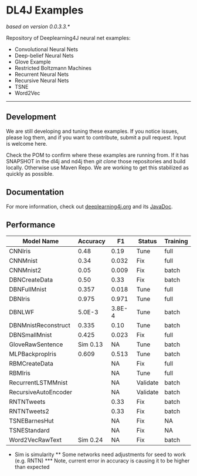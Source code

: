 DL4J Examples 
=========================
*based on version 0.0.3.3.\**

Repository of Deeplearning4J neural net examples:

- Convolutional Neural Nets
- Deep-belief Neural Nets
- Glove Example
- Restricted Boltzmann Machines
- Recurrent Neural Nets
- Recursive Neural Nets
- TSNE
- Word2Vec

---
## Development
We are still developing and tuning these examples. If you notice issues, please log them, and if you want to contribute, submit a pull request. Input is welcome here.

Check the POM to confirm where these examples are running from. If it has SNAPSHOT in the dl4j and nd4j then *git clone* those repositories and build locally. Otherwise use Maven Repo. We are working to get this stabilized as quickly as possible.

## Documentation
For more information, check out [deeplearning4j.org](http://deeplearning4j.org/) and its [JavaDoc](http://deeplearning4j.org/doc/).

## Performance

| **Model Name**      | **Accuracy** | **F1** | **Status**   | **Training**  |
|---------------------|--------------|--------|--------------|---------------|
| CNNIris             | 0.48         | 0.19   | Tune         | full          | - only predicts 0
| CNNMnist            | 0.34         | 0.032  | Fix          | full          | - only predicts 0 & NaN weight
| CNNMnist2           | 0.05         | 0.009  | Fix          | batch         | - only predicts 0 & NaN weight
| DBNCreateData       | 0.50         | 0.33   | Fix          | batch         | - predicts NAN
| DBNFullMnist        | 0.357        | 0.018  | Tune         | full          | 
| DBNIris             | 0.975        | 0.971  | Tune         | full          | 
| DBNLWF              | 5.0E-3       | 3.8E-4 | Tune         | batch         | 
| DBNMnistReconstruct | 0.335        | 0.10   | Tune         | batch         | 
| DBNSmallMnist       | 0.425        | 0.023  | Fix          | full          | 
| GloveRawSentence    | Sim 0.13     | NA     | Tune         | batch         |
| MLPBackpropIris     | 0.609        | 0.513  | Tune         | batch         | 
| RBMCreateData	      |              | NA     | Fix          | full          |
| RBMIris             |              | NA     | Tune         | full          |
| RecurrentLSTMMnist  |              | NA     | Validate     | batch         |
| RecursiveAutoEncoder|              | NA     | Validate     | batch         |
| RNTNTweets          |              | 0.33   | Fix          | batch         | 
| RNTNTweets2         |              | 0.33   | Fix          | batch         | 
| TSNEBarnesHut       |              | NA     | Fix          | NA            |
| TSNEStandard        |              | NA     | Fix          | NA            |
| Word2VecRawText     | Sim 0.24     | NA     | Fix          | batch         |
    

* Sim is simularity
** Some networks need adjustments for seed to work (e.g. RNTN)
*** Note, current error in accuracy is causing it to be higher than expected 
